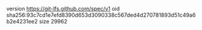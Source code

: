 version https://git-lfs.github.com/spec/v1
oid sha256:93c7cd1e7efd8390d653d3090338c567ded4d270781893d51c49a6b2e4231ee2
size 29962
